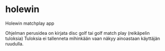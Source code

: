 # holewin
Holewin matchplay app

Ohjelman perusidea on kirjata disc golf tai golf match play (reikäpelin tuloksia)
Tuloksia ei tallenneta mihinkään vaan näkyy ainoastaan käyttäjän ruudulla. 